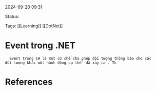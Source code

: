 
2024-09-20 09:31

Status:

Tags: [[Learning]] [[DotNet]]


# Event trong .NET
      Event trong C# là một cơ chế cho phép đối tượng thông báo cho các đối tượng khác một hành động cụ thể  đã xảy ra . Th



# References





